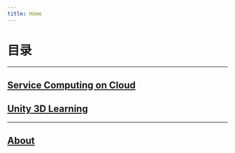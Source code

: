 ```yaml
---
title: Home
---
```

# 目录

---

## [Service Computing on Cloud](ServiceComputingOnCloud-Catalog)

## [Unity 3D Learning](Unity3dLearning-Catalog)

---

## [About](about)